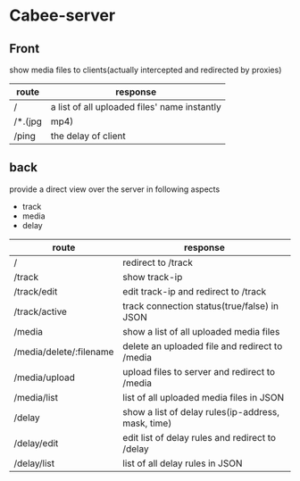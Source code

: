 # Cabee-server

## Front

show media files to clients(actually intercepted and redirected by proxies)

| route        | response                                        |
|--------------|-------------------------------------------------|
| /            | a list of all uploaded files' name instantly    |
| /*.(jpg|mp4) | file with a delay according to ip address       |
| /ping        | the delay of client                             |

## back

provide a direct view over the server in following aspects

+ track
+ media
+ delay

| route                   | response                                           |
|-------------------------|----------------------------------------------------|
| /                       | redirect to /track                                 |
| /track                  | show track-ip                                      |
| /track/edit             | edit track-ip and redirect to /track               |
| /track/active           | track connection status(true/false) in JSON        |
| /media                  | show a list of all uploaded media files            |
| /media/delete/:filename | delete an uploaded file and redirect to /media     |
| /media/upload           | upload files to server and redirect to /media      |
| /media/list             | list of all uploaded media files in JSON           |
| /delay                  | show a list of delay rules(ip-address, mask, time) |
| /delay/edit             | edit list of delay rules and redirect to /delay    |
| /delay/list             | list of all delay rules in JSON                    |
